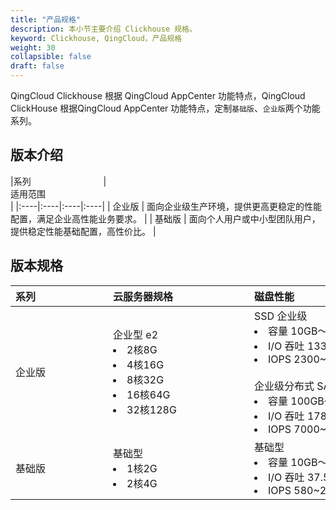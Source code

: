 ```yaml
---
title: "产品规格"
description: 本小节主要介绍 Clickhouse 规格。 
keyword: Clickhouse, QingCloud，产品规格
weight: 30
collapsible: false
draft: false
---
```



QingCloud Clickhouse 根据 QingCloud AppCenter 功能特点，QingCloud ClickHouse 根据QingCloud AppCenter 功能特点，定制`基础版`、`企业版`两个功能系列。

## 版本介绍

|<span style="display:inline-block;width:140px">系列</span> |<span style="display:inline-block;width:520px">适用范围</span>|
|:----|:----|:----|:----|
|   企业版      | 面向企业级生产环境，提供更高更稳定的性能配置，满足企业高性能业务要求。     | 
|   基础版      | 面向个人用户或中小型团队用户，提供稳定性能基础配置，高性价比。    | 

## 版本规格

|<span style="display:inline-block;width:140px">系列</span> |<span style="display:inline-block;width:210px">云服务器规格</span>|<span style="display:inline-block;width:310px">磁盘性能</span>|
|:----|:----|:----|
|   企业版     |  企业型 e2 <li>2核8G <li> 4核16G  <li>8核32G <li>16核64G <li> 32核128G|  SSD 企业级 <li> 容量 10GB～2000GB <li>I/O 吞吐 133~320MB/s <li>IOPS 2300~30000 <br> <br>企业级分布式 SAN（NeonSAN) <li> 容量 100GB～2000GB <li>I/O 吞吐 178~350MB/s <li>IOPS 7000~50000  | 
|   基础版     | 基础型 <li>1核2G  <li> 2核4G   |  基础型 <li> 容量 10GB～2000GB <li>I/O 吞吐 37.5~100MB/s <li>IOPS 580~2500 | 
